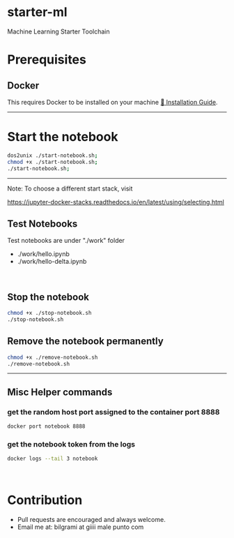 # starter-ml
Machine Learning Starter Toolchain
<br>

# Prerequisites
## Docker
This requires Docker to be installed on your machine [📖 Installation Guide](https://docs.docker.com/get-docker/#supported-platforms).

---


# Start the notebook
```bash
dos2unix ./start-notebook.sh;
chmod +x ./start-notebook.sh;
./start-notebook.sh;
```
---
Note: To choose a different start stack, visit 

https://jupyter-docker-stacks.readthedocs.io/en/latest/using/selecting.html

## Test Notebooks

Test notebooks are under "./work" folder 

- ./work/hello.ipynb
- ./work/hello-delta.ipynb

<br/>

## Stop the notebook 

```bash
chmod +x ./stop-notebook.sh
./stop-notebook.sh

```

## Remove the notebook permanently
```bash
chmod +x ./remove-notebook.sh
./remove-notebook.sh
```
---

## Misc Helper commands
### get the random host port assigned to the container port 8888
```bash
docker port notebook 8888
```
### get the notebook token from the logs
```bash
docker logs --tail 3 notebook
```

<br>

# Contribution
- Pull requests are encouraged and always welcome.
- Email me at: bilgrami at giiii male punto com
